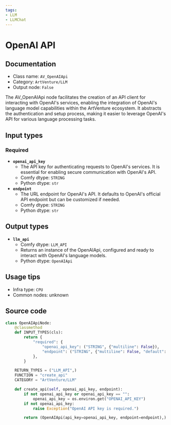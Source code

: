 ```yaml
---
tags:
- LLM
- LLMChat
---
```


# OpenAI API
## Documentation
- Class name: `AV_OpenAIApi`
- Category: `ArtVenture/LLM`
- Output node: `False`

The AV_OpenAIApi node facilitates the creation of an API client for interacting with OpenAI's services, enabling the integration of OpenAI's language model capabilities within the ArtVenture ecosystem. It abstracts the authentication and setup process, making it easier to leverage OpenAI's API for various language processing tasks.
## Input types
### Required
- **`openai_api_key`**
    - The API key for authenticating requests to OpenAI's services. It is essential for enabling secure communication with OpenAI's API.
    - Comfy dtype: `STRING`
    - Python dtype: `str`
- **`endpoint`**
    - The URL endpoint for OpenAI's API. It defaults to OpenAI's official API endpoint but can be customized if needed.
    - Comfy dtype: `STRING`
    - Python dtype: `str`
## Output types
- **`llm_api`**
    - Comfy dtype: `LLM_API`
    - Returns an instance of the OpenAIApi, configured and ready to interact with OpenAI's language models.
    - Python dtype: `OpenAIApi`
## Usage tips
- Infra type: `CPU`
- Common nodes: unknown


## Source code
```python
class OpenAIApiNode:
    @classmethod
    def INPUT_TYPES(cls):
        return {
            "required": {
                "openai_api_key": ("STRING", {"multiline": False}),
                "endpoint": ("STRING", {"multiline": False, "default": "https://api.openai.com/v1"}),
            },
        }

    RETURN_TYPES = ("LLM_API",)
    FUNCTION = "create_api"
    CATEGORY = "ArtVenture/LLM"

    def create_api(self, openai_api_key, endpoint):
        if not openai_api_key or openai_api_key == "":
            openai_api_key = os.environ.get("OPENAI_API_KEY")
        if not openai_api_key:
            raise Exception("OpenAI API key is required.")

        return (OpenAIApi(api_key=openai_api_key, endpoint=endpoint),)

```
